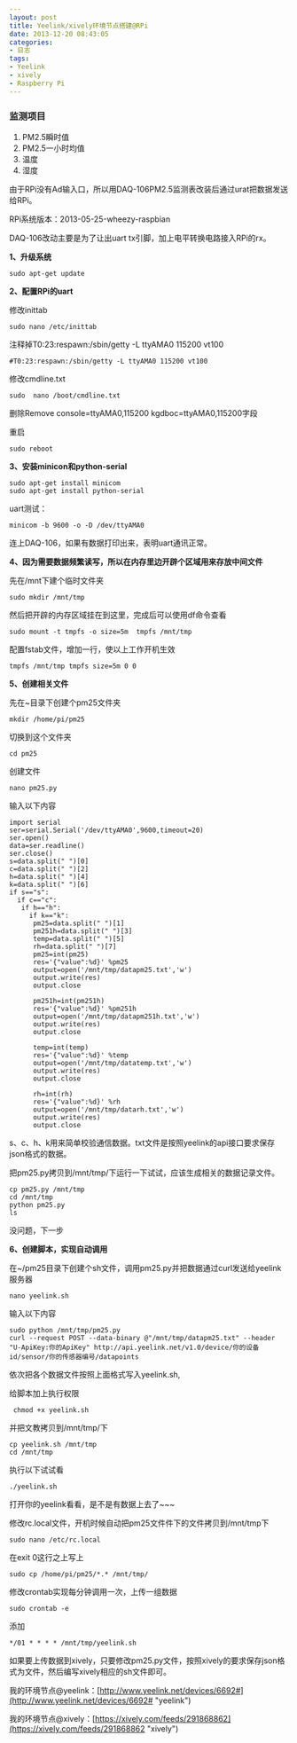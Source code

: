 ```yaml
---
layout: post
title: Yeelink/xively环境节点搭建@RPi
date: 2013-12-20 08:43:05
categories:
- 日志
tags:
- Yeelink
- xively
- Raspberry Pi
---
```


### **监测项目** ###
1. PM2.5瞬时值
2. PM2.5一小时均值
3. 温度
4. 湿度

由于RPi没有Ad输入口，所以用DAQ-106PM2.5监测表改装后通过urat把数据发送给RPi。

RPi系统版本：2013-05-25-wheezy-raspbian

DAQ-106改动主要是为了让出uart tx引脚，加上电平转换电路接入RPi的rx。

**1、升级系统**

    sudo apt-get update

**2、配置RPi的uart**

修改inittab

    sudo nano /etc/inittab

注释掉T0:23:respawn:/sbin/getty -L ttyAMA0 115200 vt100

    #T0:23:respawn:/sbin/getty -L ttyAMA0 115200 vt100
修改cmdline.txt 

    sudo  nano /boot/cmdline.txt 
删除Remove  console=ttyAMA0,115200 kgdboc=ttyAMA0,115200字段

重启
    
    sudo reboot

**3、安装minicon和python-serial**

    sudo apt-get install minicom
    sudo apt-get install python-serial
uart测试：

    minicom -b 9600 -o -D /dev/ttyAMA0
连上DAQ-106，如果有数据打印出来，表明uart通讯正常。

**4、因为需要数据频繁读写，所以在内存里边开辟个区域用来存放中间文件**

先在/mnt下建个临时文件夹

    sudo mkdir /mnt/tmp
然后把开辟的内存区域挂在到这里，完成后可以使用df命令查看

    sudo mount -t tmpfs -o size=5m  tmpfs /mnt/tmp

配置fstab文件，增加一行，使以上工作开机生效

    tmpfs /mnt/tmp tmpfs size=5m 0 0

**5、创建相关文件**

先在~目录下创建个pm25文件夹

    mkdir /home/pi/pm25

切换到这个文件夹

    cd pm25
创建文件

    nano pm25.py

输入以下内容

    import serial
    ser=serial.Serial('/dev/ttyAMA0',9600,timeout=20)
    ser.open()
    data=ser.readline()
    ser.close()
    s=data.split(" ")[0]
    c=data.split(" ")[2]
    h=data.split(" ")[4]
    k=data.split(" ")[6]
    if s=="s":
      if c=="c":
       if h=="h":
         if k=="k":
          pm25=data.split(" ")[1]
          pm251h=data.split(" ")[3]
          temp=data.split(" ")[5]
          rh=data.split(" ")[7]
          pm25=int(pm25)
          res='{"value":%d}' %pm25
          output=open('/mnt/tmp/datapm25.txt','w')
          output.write(res)
          output.close

          pm251h=int(pm251h)
          res='{"value":%d}' %pm251h
          output=open('/mnt/tmp/datapm251h.txt','w')
          output.write(res)
          output.close
  
          temp=int(temp)
          res='{"value":%d}' %temp
          output=open('/mnt/tmp/datatemp.txt','w')
          output.write(res)
          output.close
  
          rh=int(rh)
          res='{"value":%d}' %rh
          output=open('/mnt/tmp/datarh.txt','w')
          output.write(res)
          output.close

s、c、h、k用来简单校验通信数据。txt文件是按照yeelink的api接口要求保存json格式的数据。

把pm25.py拷贝到/mnt/tmp/下运行一下试试，应该生成相关的数据记录文件。

    cp pm25.py /mnt/tmp
    cd /mnt/tmp
    python pm25.py
    ls
没问题，下一步

**6、创建脚本，实现自动调用**

在~/pm25目录下创建个sh文件，调用pm25.py并把数据通过curl发送给yeelink服务器

    nano yeelink.sh

输入以下内容
  
    sudo python /mnt/tmp/pm25.py
    curl --request POST --data-binary @"/mnt/tmp/datapm25.txt" --header "U-ApiKey:你的ApiKey" http://api.yeelink.net/v1.0/device/你的设备id/sensor/你的传感器编号/datapoints
依次把各个数据文件按照上面格式写入yeelink.sh,

给脚本加上执行权限

     chmod +x yeelink.sh

并把文教拷贝到/mnt/tmp/下

    cp yeelink.sh /mnt/tmp
    cd /mnt/tmp

执行以下试试看

    ./yeelink.sh

打开你的yeelink看看，是不是有数据上去了~~~

修改rc.local文件，开机时候自动把pm25文件件下的文件拷贝到/mnt/tmp下

    sudo nano /etc/rc.local

在exit 0这行之上写上

    sudo cp /home/pi/pm25/*.* /mnt/tmp/


修改crontab实现每分钟调用一次，上传一组数据

    sudo crontab -e
添加
    
    */01 * * * * /mnt/tmp/yeelink.sh

如果要上传数据到xively，只要修改pm25.py文件，按照xively的要求保存json格式为文件，然后编写xively相应的sh文件即可。

我的环境节点@yeelink：[http://www.yeelink.net/devices/6692#](http://www.yeelink.net/devices/6692# "yeelink")

我的环境节点@xively：[https://xively.com/feeds/291868862](https://xively.com/feeds/291868862 "xively")